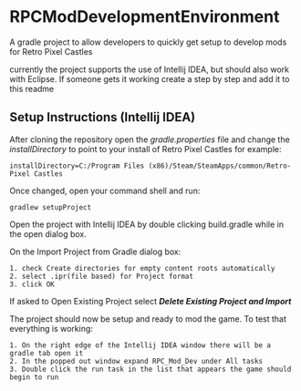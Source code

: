 # RPCModDevelopmentEnvironment
A gradle project to allow developers to quickly get setup to develop mods for Retro Pixel Castles

currently the project supports the use of Intellij IDEA, but should also work with Eclipse.
If someone gets it working create a step by step and add it to this readme

## Setup Instructions (Intellij IDEA)
After cloning the repository open the *gradle.properties* file and change the *installDirectory* 
to point to your install of Retro Pixel Castles for example:
```
installDirectory=C:/Program Files (x86)/Steam/SteamApps/common/Retro-Pixel Castles
```

Once changed, open your command shell and run:

```
gradlew setupProject
```

Open the project with Intellij IDEA by double clicking build.gradle while in the open dialog box.

On the Import Project from Gradle dialog box:
```
1. check Create directories for empty content roots automatically
2. select .ipr(file based) for Project format
3. click OK
```

If asked to Open Existing Project select ***Delete Existing Project and Import***

The project should now be setup and ready to mod the game.
To test that everything is working:
```
1. On the right edge of the Intellij IDEA window there will be a gradle tab open it
2. In the popped out window expand RPC_Mod_Dev under All tasks
3. Double click the run task in the list that appears the game should begin to run
```
